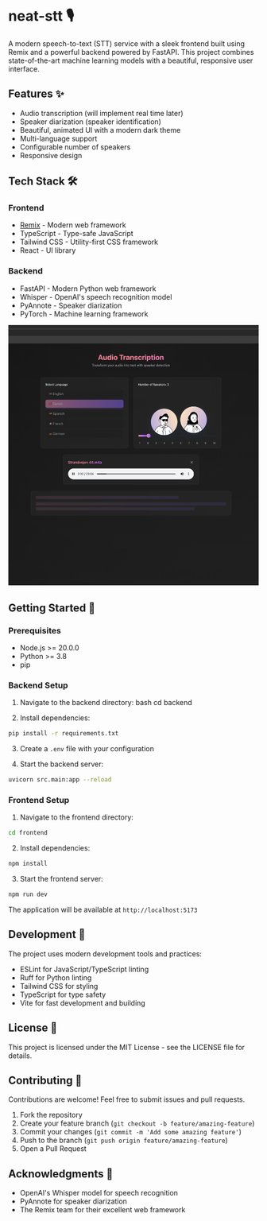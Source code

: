 # neat-stt 🎙️

A modern speech-to-text (STT) service with a sleek frontend built using Remix and a powerful backend powered by FastAPI. This project combines state-of-the-art machine learning models with a beautiful, responsive user interface.

## Features ✨

- Audio transcription (will implement real time later)
- Speaker diarization (speaker identification)
- Beautiful, animated UI with a modern dark theme
- Multi-language support
- Configurable number of speakers
- Responsive design

## Tech Stack 🛠️

### Frontend
- [Remix](https://remix.run/) - Modern web framework
- TypeScript - Type-safe JavaScript
- Tailwind CSS - Utility-first CSS framework
- React - UI library

### Backend
- FastAPI - Modern Python web framework
- Whisper - OpenAI's speech recognition model
- PyAnnote - Speaker diarization
- PyTorch - Machine learning framework

![ui](./assets/ui.png)

## Getting Started 🚀

### Prerequisites
- Node.js >= 20.0.0
- Python >= 3.8
- pip

### Backend Setup

1. Navigate to the backend directory:
bash
cd backend

2. Install dependencies:

```bash
pip install -r requirements.txt
```


3. Create a `.env` file with your configuration

4. Start the backend server:
```bash
uvicorn src.main:app --reload
```


### Frontend Setup

1. Navigate to the frontend directory:
```bash
cd frontend
```
2. Install dependencies:
```bash
npm install
```

3. Start the frontend server:
```bash
npm run dev
```


The application will be available at `http://localhost:5173`

## Development 🔧

The project uses modern development tools and practices:

- ESLint for JavaScript/TypeScript linting
- Ruff for Python linting
- Tailwind CSS for styling
- TypeScript for type safety
- Vite for fast development and building

## License 📝

This project is licensed under the MIT License - see the LICENSE file for details.

## Contributing 🤝

Contributions are welcome! Feel free to submit issues and pull requests.

1. Fork the repository
2. Create your feature branch (`git checkout -b feature/amazing-feature`)
3. Commit your changes (`git commit -m 'Add some amazing feature'`)
4. Push to the branch (`git push origin feature/amazing-feature`)
5. Open a Pull Request

## Acknowledgments 🙏

- OpenAI's Whisper model for speech recognition
- PyAnnote for speaker diarization
- The Remix team for their excellent web framework